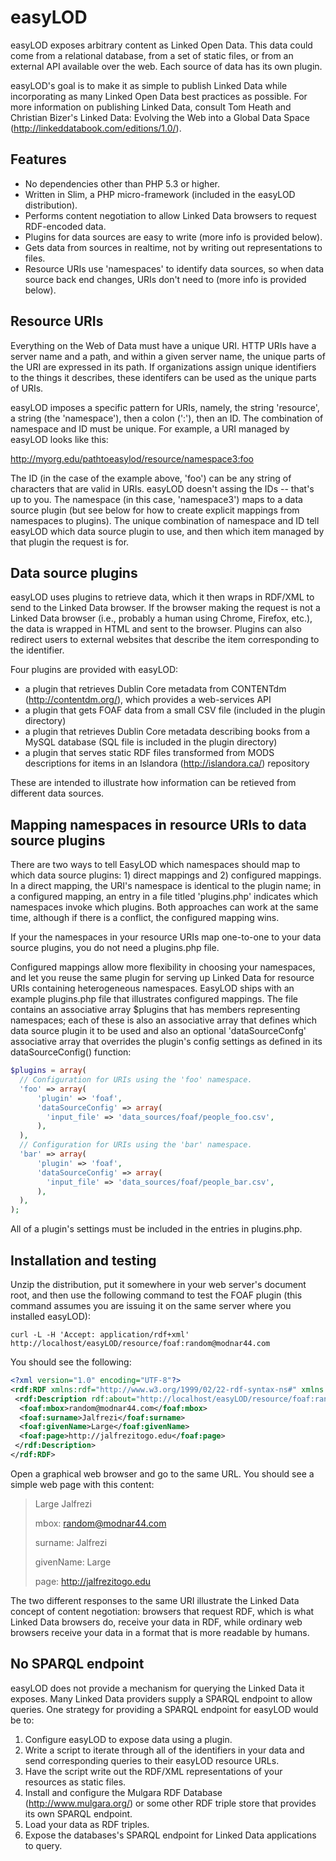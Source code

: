 # easyLOD

easyLOD exposes arbitrary content as Linked Open Data. This data could come from a relational database, from a set of static files, or from an external API available over the web. Each source of data has its own plugin.

easyLOD's goal is to make it as simple to publish Linked Data while incorporating as many Linked Open Data best practices as possible. For more information on publishing Linked Data, consult Tom Heath and Christian Bizer's Linked Data: Evolving the Web into a Global Data Space (http://linkeddatabook.com/editions/1.0/).

## Features

* No dependencies other than PHP 5.3 or higher.
* Written in Slim, a PHP micro-framework (included in the easyLOD distribution). 
* Performs content negotiation to allow Linked Data browsers to request RDF-encoded data.
* Plugins for data sources are easy to write (more info is provided below).
* Gets data from sources in realtime, not by writing out representations to files.
* Resource URIs use 'namespaces' to identify data sources, so when data source back end changes, URIs don't need to (more info is provided below).

## Resource URIs

Everything on the Web of Data must have a unique URI. HTTP URIs have a server name and a path, and within a given server name, the unique parts of the URI are expressed in its path. If organizations assign unique identifiers to the things it describes, these identifers can be used as the unique parts of URIs.

easyLOD imposes a specific pattern for URIs, namely, the string 'resource', a string (the 'namespace'), then a colon (':'), then an ID. The combination of namespace and ID must be unique. For example, a URI managed by easyLOD looks like this:

http://myorg.edu/pathtoeasylod/resource/namespace3:foo

The ID (in the case of the example above, 'foo') can be any string of characters that are valid in URIs. easyLOD doesn't assing the IDs -- that's up to you. The namespace (in this case, 'namespace3') maps to a data source plugin (but see below for how to create explicit mappings from namespaces to plugins). The unique combination of namespace and ID tell easyLOD which data source plugin to use, and then which item managed by that plugin the request is for.

## Data source plugins

easyLOD uses plugins to retrieve data, which it then wraps in RDF/XML to send to the Linked Data browser. If the browser making the request is not a Linked Data browser (i.e., probably a human using Chrome, Firefox, etc.), the data is wrapped in HTML and sent to the browser. Plugins can also redirect users to external websites that describe the item corresponding to the identifier.

Four plugins are provided with easyLOD: 

* a plugin that retrieves Dublin Core metadata from CONTENTdm (http://contentdm.org/), which provides a web-services API
* a plugin that gets FOAF data from a small CSV file (included in the plugin directory)
* a plugin that retrieves Dublin Core metadata describing books from a MySQL database (SQL file is included in the plugin directory)
* a plugin that serves static RDF files transformed from MODS descriptions for items in an Islandora (http://islandora.ca/) repository

These are intended to illustrate how information can be retieved from different data sources. 

## Mapping namespaces in resource URIs to data source plugins

There are two ways to tell EasyLOD which namespaces should map to which data source plugins: 1) direct mappings and 2) configured mappings. In a direct mapping, the URI's namespace is identical to the plugin name; in a configured mapping, an entry in a file titled 'plugins.php' indicates which namespaces invoke which plugins. Both approaches can work at the same time, although if there is a conflict, the configured mapping wins.

If your the namespaces in your resource URIs map one-to-one to your data source plugins, you do not need a plugins.php file.

Configured mappings allow more flexibility in choosing your namespaces, and let you reuse the same plugin for serving up Linked Data for resource URIs containing heterogeneous namespaces. EasyLOD ships with an example plugins.php file that illustrates configured mappings. The file contains an associative array $plugins that has members representing namespaces; each of these is also an associative array that defines which data source plugin it to be used and also an optional 'dataSourceConfg' associative array that overrides the plugin's config settings as defined in its dataSourceConfig() function:

```php
$plugins = array(
  // Configuration for URIs using the 'foo' namespace.
  'foo' => array(
      'plugin' => 'foaf',
      'dataSourceConfig' => array(
        'input_file' => 'data_sources/foaf/people_foo.csv',
      ),
  ),
  // Configuration for URIs using the 'bar' namespace.
  'bar' => array(
      'plugin' => 'foaf',
      'dataSourceConfig' => array(
        'input_file' => 'data_sources/foaf/people_bar.csv',
      ),
  ),
);
```

All of a plugin's settings must be included in the entries in plugins.php.

## Installation and testing

Unzip the distribution, put it somewhere in your web server's document root, and then use the following command to test the FOAF plugin (this command assumes you are issuing it on the same server where you installed easyLOD):

`curl -L -H 'Accept: application/rdf+xml' http://localhost/easyLOD/resource/foaf:random@modnar44.com`

You should see the following:

```xml
<?xml version="1.0" encoding="UTF-8"?>
<rdf:RDF xmlns:rdf="http://www.w3.org/1999/02/22-rdf-syntax-ns#" xmlns:foaf="http://xmlns.com/foaf/0.1/">
 <rdf:Description rdf:about="http://localhost/easyLOD/resource/foaf:random@modnar44.com">
  <foaf:mbox>random@modnar44.com</foaf:mbox>
  <foaf:surname>Jalfrezi</foaf:surname>
  <foaf:givenName>Large</foaf:givenName>
  <foaf:page>http://jalfrezitogo.edu</foaf:page>
 </rdf:Description>
</rdf:RDF>
```

Open a graphical web browser and go to the same URL. You should see a simple web page with this content:

> Large Jalfrezi
>
> mbox: random@modnar44.com
>
> surname: Jalfrezi
>
> givenName: Large
>
> page: http://jalfrezitogo.edu

The two different responses to the same URI illustrate the Linked Data concept of content negotiation: browsers that request RDF, which is what Linked Data browsers do, receive your data in RDF, while ordinary web browsers receive your data in a format that is more readable by humans.

## No SPARQL endpoint

easyLOD does not provide a mechanism for querying the Linked Data it exposes. Many Linked Data providers supply a SPARQL endpoint to allow queries. One strategy for providing a SPARQL endpoint for easyLOD would be to:

1. Configure easyLOD to expose data using a plugin.
2. Write a script to iterate through all of the identifiers in your data and send corresponding queries to their easyLOD resource URLs.
3. Have the script write out the RDF/XML representations of your resources as static files.
4. Install and configure the Mulgara RDF Database (http://www.mulgara.org/) or some other RDF triple store that provides its own SPARQL endpoint.
5. Load your data as RDF triples.
6. Expose the databases's SPARQL endpoint for Linked Data applications to query.
